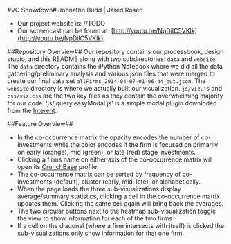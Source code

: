 #VC Showdown#
Johnathn Budd | Jared Rosen

*	Our project website is: //TODO
*	Our screencast can be found at: [http://youtu.be/NpDiIC5VKlk](http://youtu.be/NpDiIC5VKlk)

##Repository Overview##
Our repository contains our processbook, design studio, and this README along with two subdirectories: `data` and `website`.  The `data` directory contains the iPython Notebook where we did all the data gathering/preliminary analysis and various json files that were merged to create our final data set `allFirms_2014-04-07-01-06-44_out.json`. The `website` directory is where we actually built our visualization. `js/viz.js` and `css/viz.css` are the two key files as they contain the overwhelming majority for our code. ‘js/jquery.easyModal.js’ is a simple modal plugin downloded from the [Interent](http://flaviusmatis.github.io/easyModal.js/).

##Feature Overview##
*	In the co-occurrence matrix the opacity encodes the number of co-investments while the color encodes if the firm is focused on primarily on early (orange), mid (green), or late (red) stage investments.
*	Clicking a firms name on either axis of the co-occurrence matrix will open its [CrunchBase](http://www.crunchbase.com) profile.
*	The co-occurrence matrix can be sorted by frequency of co-investments (default), cluster (early, mid, late), or alphabetically.  
*	When the page loads the three sub-visualizations display average/summary statistics, clicking a cell in the co-occurrence matrix updates them. Clicking the same cell again will bring back the averages.
*	The two circular buttons next to the heatmap sub-visualization toggle the view to show information for each of the two firms
*	If a cell on the diagonal (where a firm intersects with itself) is clicked the sub-visualizations only show information for that one firm.